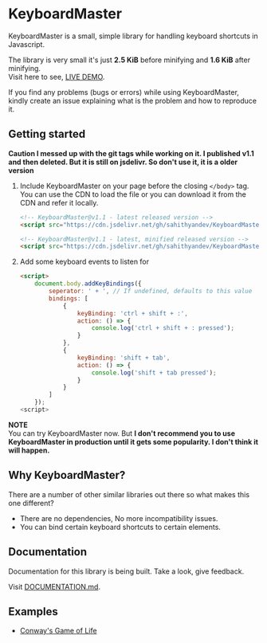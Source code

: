 # KeyboardMaster

KeyboardMaster is a small, simple library for handling keyboard shortcuts in Javascript.

The library is very small it's just **2.5 KiB** before minifying and **1.6 KiB** after minifying.  
Visit here to see, [LIVE DEMO](https://sahithyandev.github.io/KeyboardMaster/preview/).

If you find any problems (bugs or errors) while using KeyboardMaster, kindly create an issue explaining what is the problem and how to reproduce it.

<!-- It is around **2kb** minified and gzipped and **4.5kb** minified, has no external dependencies, and has been tested in the following browsers:

- Internet Explorer 6+
- Safari
- Firefox
- Chrome

It has support for `keypress`, `keydown`, and `keyup` events on specific keys, keyboard combinations, or key sequences. -->

## Getting started

**Caution I messed up with the git tags while working on it. I published v1.1 and then deleted. But it is still on jsdelivr. So don't use it, it is a older version**

1.  Include KeyboardMaster on your page before the closing `</body>` tag.   
    You can use the CDN to load the file or you can download it from the CDN and refer it locally.

    ```HTML    
    <!-- KeyboardMaster@v1.1 - latest released version -->
    <script src="https://cdn.jsdelivr.net/gh/sahithyandev/KeyboardMaster@v1.2/lib/index.js"></script>

    <!-- KeyboardMaster@v1.1 - latest, minified released version -->
    <script src="https://cdn.jsdelivr.net/gh/sahithyandev/KeyboardMaster@v1.2/lib/index.min.js"></script>
    ```
<!-- 
    Load latest commit @not-recommended
    <script src="https://cdn.jsdelivr.net/gh/sahithyandev/KeyboardMaster@latest/lib/index.js"></script>

        If it's not released as a version, you can use a commit's build version.
        To do this, you have to replace the `version` with `commit-id`
    <script src="https://cdn.jsdelivr.net/gh/sahithyandev/KeyboardMaster@7efa43d/lib/index.js"></script> -->

2.  Add some keyboard events to listen for

    ```html
    <script>
        document.body.addKeyBindings({
            seperator: ' + ', // If undefined, defaults to this value
            bindings: [
                {
                    keyBinding: 'ctrl + shift + :',
                    action: () => {
                        console.log('ctrl + shift + : pressed');
                    }
                },
                {
                    keyBinding: 'shift + tab',
                    action: () => {
                        console.log('shift + tab pressed');
                    }
                }
            ]
        });
    <script>
    ```

**NOTE**  
You can try KeyboardMaster now. But **I don't recommend you to use KeyboardMaster in production until it gets some popularity. I don't think it will happen.**

<!--
## Why KeyboardMaster?

There are a number of other similar libraries out there so what makes this one different?

-   There are no external dependencies, no framework is required
-   You can programatically trigger key events with the `trigger()` method
- You are not limited to `keydown` events (You can specify `keypress`, `keydown`, or `keyup` or let KeyboardMaster choose for you).
- You can bind key events directly to special keys such as `?` or `*` without having to specify `shift+/` or `shift+8` which are not consistent across all keyboards
- It works with international keyboard layouts
- You can bind Gmail like key sequences in addition to regular keys and key combinations
- It works with the numeric keypad on your keyboard
- The code is well documented/commented -->

## Why KeyboardMaster?

There are a number of other similar libraries out there so what makes this one different?

-   There are no dependencies, No more incompatibility issues.
-   You can bind certain keyboard shortcuts to certain elements.

<!-- ## Developer Note

- KeyboardMaster extends the **HTMLElement** object with some methods. -->

## Documentation

Documentation for this library is being built. Take a look, give feedback.

Visit [DOCUMENTATION.md](./Documentation.md).

## Examples

* [Conway's Game of Life](https://sahithyandev.github.io/conways-game-of-life/)